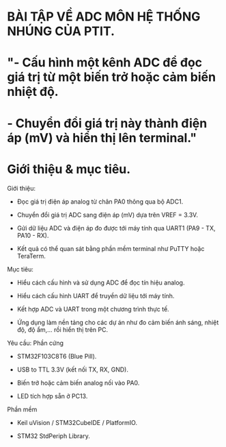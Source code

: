 # BÀI TẬP VỀ ADC MÔN HỆ THỐNG NHÚNG CỦA PTIT.
# "- Cấu hình một kênh ADC để đọc giá trị từ một biến trở hoặc cảm biến nhiệt độ.
# - Chuyển đổi giá trị này thành điện áp (mV) và hiển thị lên terminal."

# Giới thiệu & mục tiêu.
Giới thiệu: 
- Đọc giá trị điện áp analog từ chân PA0 thông qua bộ ADC1.

- Chuyển đổi giá trị ADC sang điện áp (mV) dựa trên VREF = 3.3V.

- Gửi dữ liệu ADC và điện áp đo được tới máy tính qua UART1 (PA9 - TX, PA10 - RX).

- Kết quả có thể quan sát bằng phần mềm terminal như PuTTY hoặc TeraTerm.


Mục tiêu:
- Hiểu cách cấu hình và sử dụng ADC để đọc tín hiệu analog.

- Hiểu cách cấu hình UART để truyền dữ liệu tới máy tính.

- Kết hợp ADC và UART trong một chương trình thực tế.

- Ứng dụng làm nền tảng cho các dự án như đo cảm biến ánh sáng, nhiệt độ, độ ẩm,... rồi hiển thị trên PC.


Yêu cầu:
Phần cứng

- STM32F103C8T6 (Blue Pill).

- USB to TTL 3.3V (kết nối TX, RX, GND).

- Biến trở hoặc cảm biến analog nối vào PA0.

- LED tích hợp sẵn ở PC13.

Phần mềm

- Keil uVision / STM32CubeIDE / PlatformIO.

- STM32 StdPeriph Library.
